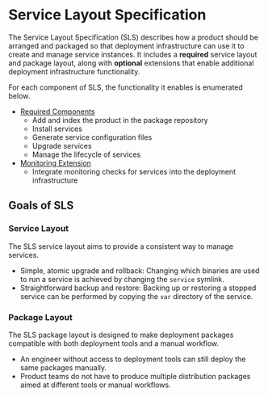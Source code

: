 # Service Layout Specification

The Service Layout Specification (SLS) describes how a product should be arranged
and packaged so that deployment infrastructure can use it to create and manage service instances. It includes a **required**
service layout and package layout, along with **optional** extensions that enable additional
deployment infrastructure functionality.

For each component of SLS, the functionality it enables is enumerated below.

* [Required Components](/required.md/)
  * Add and index the product in the package repository
  * Install services
  * Generate service configuration files
  * Upgrade services
  * Manage the lifecycle of services
* [Monitoring Extension](/monitoring.md/)
  * Integrate monitoring checks for services into the deployment infrastructure

## Goals of SLS

### Service Layout

The SLS service layout aims to provide a consistent way to manage services.

* Simple, atomic upgrade and rollback: Changing which binaries are used to run a service is achieved by changing the ``service`` symlink.
* Straightforward backup and restore: Backing up or restoring a stopped service can be performed by copying the ``var`` directory of the service.

### Package Layout

The SLS package layout is designed to make deployment packages compatible with
both deployment tools and a manual workflow.

* An engineer without access to deployment tools can still deploy the same packages manually.
* Product teams do not have to produce multiple distribution packages aimed at different tools
  or manual workflows.

